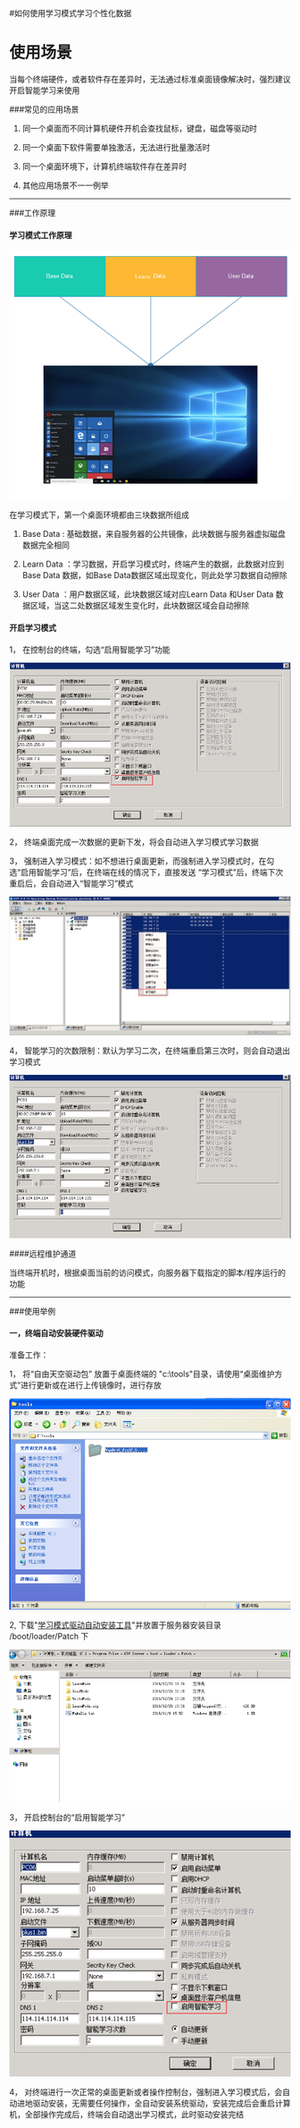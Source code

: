 #如何使用学习模式学习个性化数据

# 使用场景
   
   当每个终端硬件，或者软件存在差异时，无法通过标准桌面镜像解决时，强烈建议开启智能学习来使用

###常见的应用场景
1. 同一个桌面而不同计算机硬件开机会查找鼠标，键盘，磁盘等驱动时

2. 同一个桌面下软件需要单独激活，无法进行批量激活时

3. 同一个桌面环境下，计算机终端软件存在差异时

4. 其他应用场景不一一例举

------
###工作原理

#### 学习模式工作原理

![](/assets/x1.png)


在学习模式下，第一个桌面环境都由三块数据所组成

1. Base Data :  基础数据，来自服务器的公共镜像，此块数据与服务器虚拟磁盘数据完全相同

2. Learn Data ：学习数据，开启学习模式时，终端产生的数据，此数据对应到Base Data 数据，如Base Data数据区域出现变化，则此处学习数据自动擦除

3. User Data ：用户数据区域，此块数据区域对应Learn Data 和User Data 数据区域，当这二处数据区域发生变化时，此块数据区域会自动擦除


#### 开启学习模式

1， 在控制台的终端，勾选“启用智能学习”功能

![](/assets/x2.png)


2， 终端桌面完成一次数据的更新下发，将会自动进入学习模式学习数据

3， 强制进入学习模式：如不想进行桌面更新，而强制进入学习模式时，在勾选“启用智能学习”后，在终端在线的情况下，直接发送 “学习模式”后，终端下次重启后，会自动进入“智能学习”模式

![](/assets/x3.png)


4， 智能学习的次数限制：默认为学习二次，在终端重启第三次时，则会自动退出学习模式

![](/assets/x4.png)



####远程维护通道

当终端开机时，根据桌面当前的访问模式，向服务器下载指定的脚本/程序运行的功能


---

###使用举例

#### 一，终端自动安装硬件驱动

准备工作：


1， 将“自由天空驱动包” 放置于桌面终端的 "c:\tools"目录，请使用“桌面维护方式”进行更新或在进行上传镜像时，进行存放

![](/assets/x5.png)


2,  下载"[学习模式驱动自动安装工具](http://vpn.os-v.com:82/%E8%BF%9C%E7%A8%8B%E7%BB%B4%E6%8A%A4%E6%A0%B7%E4%BE%8B%E4%B8%8B%E8%BD%BD/%E5%AD%A6%E4%B9%A0%E6%A8%A1%E5%BC%8F%E4%B8%8B%E9%A9%B1%E5%8A%A8%E8%87%AA%E5%8A%A8%E5%AE%89%E8%A3%85/LearnMode.zip)"并放置于服务器安装目录 /boot/loader/Patch 下

![](/assets/x6.png)

3， 开启控制台的“启用智能学习”

![](/assets/x7.png)


4， 对终端进行一次正常的桌面更新或者操作控制台，强制进入学习模式后，会自动进地驱动安装，无需要任何操作，全自动安装系统驱动，安装完成后会重启计算机，全部操作完成后，终端会自动退出学习模式，此时驱动安装完结

